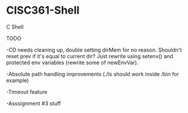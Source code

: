 # CISC361-Shell
C Shell

TODO

-CD needs cleaning up, double setting dirMem for no reason. Shouldn't reset prev if it's equal to current dir? Just rewrite using setenv() and protected env variables (rewrite some of newEnvVar).

-Absolute path handling improvements (./ls should work inside /bin for example)

-Timeout feature

-Asssignment #3 stuff
